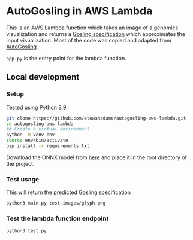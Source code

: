 # AutoGosling in AWS Lambda

This is an AWS Lambda function which takes an image of a genomics visualization and returns a [Gosling specification](http://gosling-lang.org/docs/reference) 
which approximates the input visualization. Most of the code was copied and adapted from [AutoGosling](https://github.com/autogosling/autogosling-tool).

`app.py` is the entry point for the lambda function.

## Local development
### Setup
Tested using Python 3.9. 
```bash
git clone https://github.com/etowahadams/autogosling-aws-lambda.git
cd autogosling-aws-lambda
## Create a virtual environment
python -m venv env
source env/bin/activate
pip install -r requirements.txt
```
Download the ONNX model from [here](https://drive.google.com/file/d/1x_e4V9LDgjsZhMWCnONbiQXK4Zfw6t27/view?usp=share_link) and place it in the root directory of the project.

### Test usage
This will return the predicted Gosling specification 
```bash
python3 main.py test-images/glyph.png
```
### Test the lambda function endpoint
```bash
python3 test.py
```